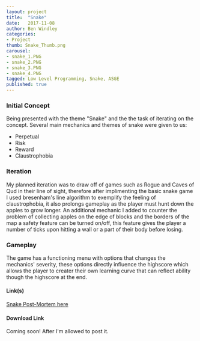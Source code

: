```yaml
---
layout: project
title:  "Snake"
date:   2017-11-08
author: Ben Windley
categories:
- Project
thumb: Snake_Thumb.png
carousel:
- snake_1.PNG
- snake_2.PNG
- snake_3.PNG
- snake_4.PNG
tagged: Low Level Programming, Snake, ASGE
published: true
---
```


### Initial Concept

Being presented with the theme "Snake" and the the task of iterating on the concept. 
Several main mechanics and themes of snake were given to us:
- Perpetual
- Risk
- Reward
- Claustrophobia

### Iteration

My planned iteration was to draw off of games such as Rogue and Caves of Qud in their line of sight, therefore after implimenting the basic snake game I used bresenham's line algorithm to exemplify the feeling of claustrophobia, it also prolongs gameplay as the player must hunt down the apples to grow longer. An additional mechanic I added to counter the problem of collecting apples on the edge of blocks and the borders of the map a safety feature can be turned on/off, this feature gives the player a number of ticks upon hitting a wall or a part of their body before losing.

### Gameplay

The game has a functioning menu with options that changes the mechanics' severity, these options directly influence the highscore which allows the player to creater their own learning curve that can reflect ability though the highscore at the end.

#### Link(s)
[Snake Post-Mortem here](https://benwindley.github.io/blog/low-level%20programming/Snake_PostMortem)

#### Download Link
Coming soon! After I'm allowed to post it.